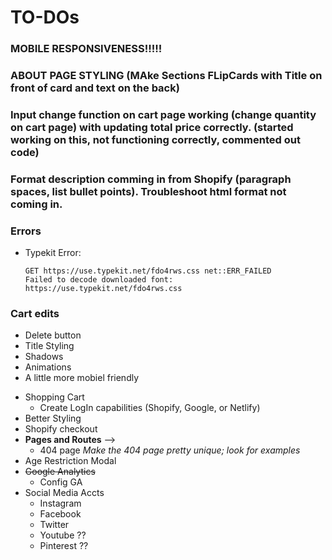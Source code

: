 # TO-DOs

### MOBILE RESPONSIVENESS!!!!!

### ABOUT PAGE STYLING (MAke Sections FLipCards with Title on front of card and text on the back)

### <strong>Input change function on cart page working (change quantity on cart page) with updating total price correctly. (started working on this, not functioning correctly, commented out code)</strong>

### <strong>Format description comming in from Shopify (paragraph spaces, list bullet points). Troubleshoot html format not coming in. </strong>

### Errors

- Typekit Error: 
  ```
  GET https://use.typekit.net/fdo4rws.css net::ERR_FAILED
  Failed to decode downloaded font: https://use.typekit.net/fdo4rws.css
  ```

### Cart edits

- Delete button
- Title Styling
- Shadows
- Animations
- A little more mobiel friendly

<!-- - Brand Statement -->

- Shopping Cart
  - Create LogIn capabilities (Shopify, Google, or Netlify)
- Better Styling
- Shopify checkout
- <strong>Pages and Routes</strong> -->
  - 404 page <em>Make the 404 page pretty unique; look for examples</em>
- Age Restriction Modal
- <del>Google Analytics</del>
  - Config GA
- Social Media Accts
  - Instagram
  - Facebook
  - Twitter
  - Youtube ??
  - Pinterest ??
    <!-- - use local storage in conjunction with global state/store to hold items for users
  - Global Context Provider -->
    <!-- - Smaller buttons under products -->
    <!-- - Set up the embedded Shopify Shopping CArt
  - <del>Add new products to HempUp Test shopify products acct.</del>
  - <del>Need SKUs for products</del>
  - <del>Need pricing for products</del>
  - Need Relevant Tags for the products
    <!-- - <del>What is CBD?</del>
  - Terms & Conditions
  - Privacy Policy
  - SHOPPING CART
  - <del> Contact Page and Form </del> -->
    <!-- - Use local storage or state to handle a token that verifies the user is of age
  - Reactmodal -->

## Future Implementaion

- News API
- Reviews/Comments API
- Social Media Links and SM acct creation
- Facebook API Implementation
- Get internal IP Address from HempUp team in Colorado
- Customer incentive <em>"Free Shipping on orders over \$100</em>

### Things To Think About

- Should we display the stock quantity for the products
